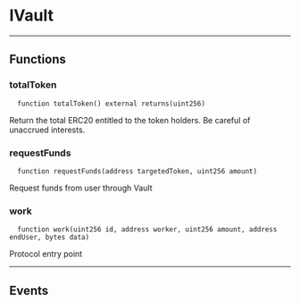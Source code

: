 # IVault




___

## Functions

### totalToken



```solidity
  function totalToken() external returns(uint256)
```

Return the total ERC20 entitled to the token holders. Be careful of unaccrued interests.



### requestFunds



```solidity
  function requestFunds(address targetedToken, uint256 amount)
```

Request funds from user through Vault



### work



```solidity
  function work(uint256 id, address worker, uint256 amount, address endUser, bytes data)
```

Protocol entry point




___

## Events

